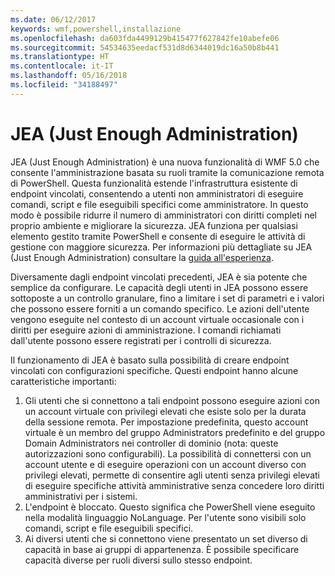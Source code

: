 ```yaml
---
ms.date: 06/12/2017
keywords: wmf,powershell,installazione
ms.openlocfilehash: da603fda4499129b415477f627842fe10abefe06
ms.sourcegitcommit: 54534635eedacf531d8d6344019dc16a50b8b441
ms.translationtype: HT
ms.contentlocale: it-IT
ms.lasthandoff: 05/16/2018
ms.locfileid: "34188497"
---
```

# <a name="just-enough-administration-jea"></a>JEA (Just Enough Administration)
JEA (Just Enough Administration) è una nuova funzionalità di WMF 5.0 che consente l'amministrazione basata su ruoli tramite la comunicazione remota di PowerShell.  Questa funzionalità estende l'infrastruttura esistente di endpoint vincolati, consentendo a utenti non amministratori di eseguire comandi, script e file eseguibili specifici come amministratore.  In questo modo è possibile ridurre il numero di amministratori con diritti completi nel proprio ambiente e migliorare la sicurezza.  JEA funziona per qualsiasi elemento gestito tramite PowerShell e consente di eseguire le attività di gestione con maggiore sicurezza.  Per informazioni più dettagliate su JEA (Just Enough Administration) consultare la [guida all'esperienza](http://aka.ms/JEA).

Diversamente dagli endpoint vincolati precedenti, JEA è sia potente che semplice da configurare.  Le capacità degli utenti in JEA possono essere sottoposte a un controllo granulare, fino a limitare i set di parametri e i valori che possono essere forniti a un comando specifico. Le azioni dell'utente vengono eseguite nel contesto di un account virtuale occasionale con i diritti per eseguire azioni di amministrazione.  I comandi richiamati dall'utente possono essere registrati per i controlli di sicurezza.

Il funzionamento di JEA è basato sulla possibilità di creare endpoint vincolati con configurazioni specifiche.  Questi endpoint hanno alcune caratteristiche importanti:

1. Gli utenti che si connettono a tali endpoint possono eseguire azioni con un account virtuale con privilegi elevati che esiste solo per la durata della sessione remota.  Per impostazione predefinita, questo account virtuale è un membro del gruppo Administrators predefinito e del gruppo Domain Administrators nei controller di dominio (nota: queste autorizzazioni sono configurabili). La possibilità di connettersi con un account utente e di eseguire operazioni con un account diverso con privilegi elevati, permette di consentire agli utenti senza privilegi elevati di eseguire specifiche attività amministrative senza concedere loro diritti amministrativi per i sistemi.
2. L'endpoint è bloccato.  Questo significa che PowerShell viene eseguito nella modalità linguaggio NoLanguage.  Per l'utente sono visibili solo comandi, script e file eseguibili specifici.
3. Ai diversi utenti che si connettono viene presentato un set diverso di capacità in base ai gruppi di appartenenza.  È possibile specificare capacità diverse per ruoli diversi sullo stesso endpoint.
